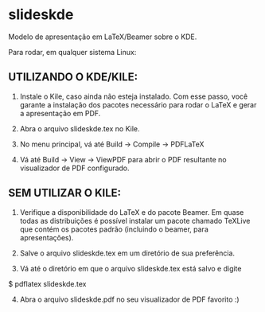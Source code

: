 slideskde
=========

Modelo de apresentação em LaTeX/Beamer sobre o KDE.

Para rodar, em qualquer sistema Linux:

UTILIZANDO O KDE/KILE:
----------------------

1) Instale o Kile, caso ainda não esteja instalado. Com esse passo, você garante a instalação dos pacotes 
necessário para rodar o LaTeX e gerar a apresentação em PDF.

2) Abra o arquivo slideskde.tex no Kile.

3) No menu principal, vá até Build -> Compile -> PDFLaTeX

4) Vá até Build -> View -> ViewPDF para abrir o PDF resultante no visualizador de PDF configurado.

SEM UTILIZAR O KILE:
--------------------

1) Verifique a disponibilidade do LaTeX e do pacote Beamer. Em quase todas as distribuições é possível 
instalar um pacote chamado TeXLive que contém os pacotes padrão (incluindo o beamer, para apresentações).

2) Salve o arquivo slideskde.tex em um diretório de sua preferência.

3) Vá até o diretório em que o arquivo slideskde.tex está salvo e digite

$ pdflatex slideskde.tex

4) Abra o arquivo slideskde.pdf no seu visualizador de PDF favorito :)

